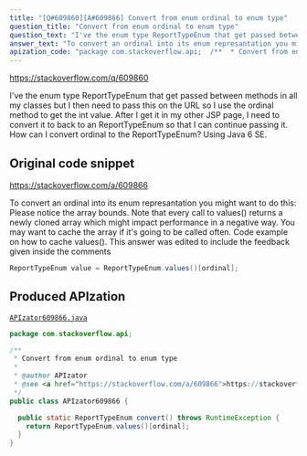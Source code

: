 ```yaml
---
title: "[Q#609860][A#609866] Convert from enum ordinal to enum type"
question_title: "Convert from enum ordinal to enum type"
question_text: "I've the enum type ReportTypeEnum that get passed between methods in all my classes but I then need to pass this on the URL so I use the ordinal method to get the int value. After I get it in my other JSP page, I need to convert it to back to an ReportTypeEnum so that I can continue passing it. How can I convert ordinal to the ReportTypeEnum? Using Java 6 SE."
answer_text: "To convert an ordinal into its enum represantation you might want to do this: Please notice the array bounds. Note that every call to values() returns a newly cloned array which might impact performance in a negative way. You may want to cache the array if it's going to be called often. Code example on how to cache values(). This answer was edited to include the feedback given inside the comments"
apization_code: "package com.stackoverflow.api;  /**  * Convert from enum ordinal to enum type  *  * @author APIzator  * @see <a href=\"https://stackoverflow.com/a/609866\">https://stackoverflow.com/a/609866</a>  */ public class APIzator609866 {    public static ReportTypeEnum convert() throws RuntimeException {     return ReportTypeEnum.values()[ordinal];   } }"
---
```


https://stackoverflow.com/q/609860

I&#x27;ve the enum type ReportTypeEnum that get passed between methods in all my classes but I then need to pass this on the URL so I use the ordinal method to get the int value. After I get it in my other JSP page, I need to convert it to back to an ReportTypeEnum so that I can continue passing it.
How can I convert ordinal to the ReportTypeEnum?
Using Java 6 SE.



## Original code snippet

https://stackoverflow.com/a/609866

To convert an ordinal into its enum represantation you might want to do this:
Please notice the array bounds.
Note that every call to values() returns a newly cloned array which might impact performance in a negative way. You may want to cache the array if it&#x27;s going to be called often.
Code example on how to cache values().
This answer was edited to include the feedback given inside the comments

```java
ReportTypeEnum value = ReportTypeEnum.values()[ordinal];
```

## Produced APIzation

[`APIzator609866.java`](https://github.com/pasqualesalza/apization-temp-data/raw/master/apizations/java/APIzator609866.java)

```java
package com.stackoverflow.api;

/**
 * Convert from enum ordinal to enum type
 *
 * @author APIzator
 * @see <a href="https://stackoverflow.com/a/609866">https://stackoverflow.com/a/609866</a>
 */
public class APIzator609866 {

  public static ReportTypeEnum convert() throws RuntimeException {
    return ReportTypeEnum.values()[ordinal];
  }
}

```